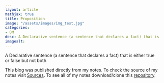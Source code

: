 ```yaml
---
layout: article
mathjax: true
title: Proposition
image: "/assets/images/img_test.jpg"
categories:
- DM
desc: A Declarative sentence (a sentence that declares a fact) that is either true or false but not both. 
imagealt: 
---
```


A Declarative sentence (a sentence that declares a fact) that is either true or false but not both.

This blog was published directly from my notes.
To check the source of my notes visit [Sources](sources.html).
To see all of my notes download/clone this [repository](https://github.com/bovem/CS).